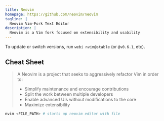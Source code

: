 ```yaml
---
title: Neovim
homepage: https://github.com/neovim/neovim
tagline: |
  Neovim Vim-Fork Text Editor
description: |
  Neovim is a Vim fork focused on extensibility and usability
---
```


To update or switch versions, run `webi nvim@stable` (or `@v0.6.1`, etc).

## Cheat Sheet

> A Neovim is a project that seeks to aggressively refactor Vim in order to:
> - Simplify maintenance and encourage contributions
> - Split the work between multiple developers
> - Enable advanced UIs without modifications to the core
> - Maximize extensibility

```bash
nvim <FILE_PATH> # starts up neovim editor with file
```
